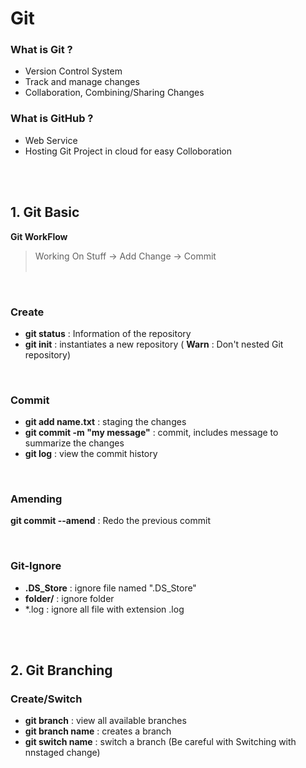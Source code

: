 # Git
### What is Git ?

 - Version Control System <br/>
 - Track and manage changes <br/>
 - Collaboration, Combining/Sharing Changes<br/>

### What is GitHub ?

 - Web Service<br/>
 - Hosting Git Project in cloud for easy Colloboration<br/>


<br/><br/>
## 1. Git Basic
**Git WorkFlow**
>Working On Stuff -> Add Change -> Commit<br/><br/>

<br/>

### Create 
 - **git status** : Information of the repository<br/>
 - **git init** : instantiates a new repository ( **Warn** : Don't nested Git repository)<br/>
 <br/>

### Commit

 - **git add name.txt** : staging the changes
 - **git commit -m "my message"** : commit, includes message to summarize the changes
 - **git log** : view the commit history
 <br/>

### Amending
 **git commit --amend** : Redo the previous commit

 <br/>
 
### Git-Ignore

 - **.DS_Store** : ignore file named ".DS_Store"
 - **folder/** : ignore folder
 - *.log : ignore all file with extension .log


<br/><br/>
## 2. Git Branching

### Create/Switch
 - **git branch** : view all available branches
 -   **git branch name** : creates a branch
-   **git switch name** : switch a branch (Be careful with Switching with nnstaged change)

 <br/>
